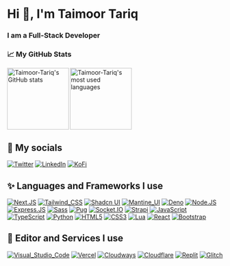 # Hi 👋, I'm Taimoor Tariq

### I am a Full-Stack Developer

### 📈 My GitHub Stats

<p>
  <a href="#">
    <img align="left" height="144em" src="https://github-readme-stats.vercel.app/api?username=Taimoor-Tariq&title_color=F04747&text_color=7289DA&icon_color=F04747&bg_color=23283D&hide_border=truee&hide_title=true&show_icons=true&include_all_commits=true&count_private=true"  alt="Taimoor-Tariq's GitHub stats" />
  </a>

  <a href="#">
    <img align="center" height="144em" src="https://github-readme-stats.vercel.app/api/top-langs?username=Taimoor-Tariq&title_color=F04747&text_color=7289DA&icon_color=F04747&bg_color=23283D&hide_border=true&layout=compact&langs_count=4" alt="Taimoor-Tariq's most used languages" />
  </a>
</p>

## 🔗 My socials

[![Twitter](https://img.shields.io/badge/Twitter-1DA1F2?style=for-the-badge&logo=twitter&logoColor=white)](https://taimoor.me/twitter)
[![LinkedIn](https://img.shields.io/badge/LinkedIn-0077B5?style=for-the-badge&logo=linkedin&logoColor=white)](https://taimoor.me/linkedin)
[![KoFi](https://img.shields.io/badge/KoFi-F16061?style=for-the-badge&logo=ko-fi&logoColor=white)](https://taimoor.me/kofi)

## ✨ Languages and Frameworks I use

[![Next.JS](https://img.shields.io/badge/Next.JS-000000?style=for-the-badge&logo=nextdotjs&logoColor=white)](#)
[![Tailwind_CSS](https://img.shields.io/badge/Tailwind_CSS-38B2AC?style=for-the-badge&logo=tailwind-css&logoColor=white)](#)
[![Shadcn UI](https://img.shields.io/badge/Shadcn_UI-000000?style=for-the-badge&logo=shadcnui&logoColor=white)](#)
[![Mantine_UI](https://img.shields.io/badge/Mantine_UI-6992eb?style=for-the-badge&logo=mantine-ui&logoColor=white)](#)
[![Deno](https://img.shields.io/badge/Deno-000000?style=for-the-badge&logo=deno&logoColor=white)](#)
[![Node.JS](https://img.shields.io/badge/Node.JS-339933?style=for-the-badge&logo=nodedotjs&logoColor=white)](#)
[![Express.JS](https://img.shields.io/badge/Express.JS-000000?style=for-the-badge&logo=express&logoColor=white)](#)
[![Sass](https://img.shields.io/badge/Sass-CC6699?style=for-the-badge&logo=sass&logoColor=white)](#)
[![Pug](https://img.shields.io/badge/Pug-E3C29B?style=for-the-badge&logo=pug&logoColor=black)](#)
[![Socket.IO](https://img.shields.io/badge/Socket.IO-010101?style=for-the-badge&logo=socket.io&logoColor=white)](#)
[![Strapi](https://img.shields.io/badge/Strapi-2e7eea?style=for-the-badge&logo=strapi&logoColor=white)](#)
[![JavaScript](https://img.shields.io/badge/JavaScript-323330?style=for-the-badge&logo=javascript&logoColor=F7DF1E)](#)
[![TypeScript](https://img.shields.io/badge/TypeScript-007ACC?style=for-the-badge&logo=typescript&logoColor=white)](#)
[![Python](https://img.shields.io/badge/Python-FFD43B?style=for-the-badge&logo=python&logoColor=blue)](#)
[![HTML5](https://img.shields.io/badge/HTML5-E34F26?style=for-the-badge&logo=html5&logoColor=white)](#)
[![CSS3](https://img.shields.io/badge/CSS3-1572B6?style=for-the-badge&logo=css3&logoColor=white)](#)
[![Lua](https://img.shields.io/badge/Lua-2C2D72?style=for-the-badge&logo=lua&logoColor=white)](#)
[![React](https://img.shields.io/badge/React-20232A?style=for-the-badge&logo=react&logoColor=61DAFB)](#)
[![Bootstrap](https://img.shields.io/badge/Bootstrap-563D7C?style=for-the-badge&logo=bootstrap&logoColor=white)](#)

## 🦖 Editor and Services I use

[![Visual_Studio_Code](https://img.shields.io/badge/Visual_Studio_Code-0078D4?style=for-the-badge&logo=visual%20studio%20code&logoColor=white)](#)
[![Vercel](https://img.shields.io/badge/Vercel-000000?style=for-the-badge&logo=vercel&logoColor=white)](#)
[![Cloudways](https://img.shields.io/badge/Cloudways-2C39BD?style=for-the-badge&logo=cloudways&logoColor=white)](#)
[![Cloudflare](https://img.shields.io/badge/Cloudflare-F38020?style=for-the-badge&logo=cloudflare&logoColor=white)](#)
[![Replit](https://img.shields.io/badge/Replit-667881?style=for-the-badge&logo=replit&logoColor=white)](#)
[![Glitch](https://img.shields.io/badge/Glitch-3333FF?style=for-the-badge&logo=glitch&logoColor=white)](#)
